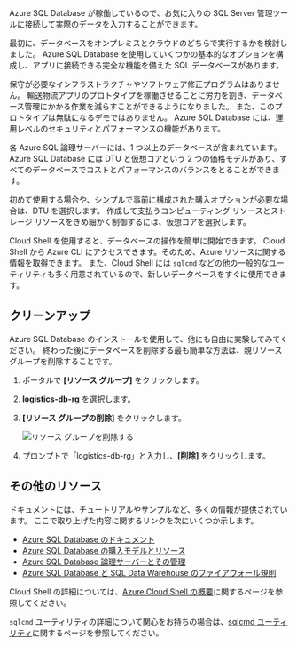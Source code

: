Azure SQL Database が稼働しているので、お気に入りの SQL Server 管理ツールに接続して実際のデータを入力することができます。

最初に、データベースをオンプレミスとクラウドのどちらで実行するかを検討しました。 Azure SQL Database を使用していくつかの基本的なオプションを構成し、アプリに接続できる完全な機能を備えた SQL データベースがあります。

保守が必要なインフラストラクチャやソフトウェア修正プログラムはありません。 輸送物流アプリのプロトタイプを稼働させることに労力を割き、データベース管理にかかる作業を減らすことができるようになりました。 また、このプロトタイプは無駄になるデモではありません。 Azure SQL Database には、運用レベルのセキュリティとパフォーマンスの機能があります。

各 Azure SQL 論理サーバーには、1 つ以上のデータベースが含まれています。 Azure SQL Database には DTU と仮想コアという 2 つの価格モデルがあり、すべてのデータベースでコストとパフォーマンスのバランスをとることができます。

初めて使用する場合や、シンプルで事前に構成された購入オプションが必要な場合は、DTU を選択します。 作成して支払うコンピューティング リソースとストレージ リソースをきめ細かく制御するには、仮想コアを選択します。

Cloud Shell を使用すると、データベースの操作を簡単に開始できます。 Cloud Shell から Azure CLI にアクセスできます。そのため、Azure リソースに関する情報を取得できます。 また、Cloud Shell には `sqlcmd` などの他の一般的なユーティリティも多く用意されているので、新しいデータベースをすぐに使用できます。

## <a name="cleanup"></a>クリーンアップ

Azure SQL Database のインストールを使用して、他にも自由に実験してみてください。 終わった後にデータベースを削除する最も簡単な方法は、親リソース グループを削除することです。

1. ポータルで **[リソース グループ]** をクリックします。
1. **logistics-db-rg** を選択します。
1. **[リソース グループの削除]** をクリックします。

    ![リソース グループを削除する](../media-draft/delete-rg.png)
1. プロンプトで「logistics-db-rg」と入力し、**[削除]** をクリックします。

## <a name="additional-resources"></a>その他のリソース

ドキュメントには、チュートリアルやサンプルなど、多くの情報が提供されています。 ここで取り上げた内容に関するリンクを次にいくつか示します。

* [Azure SQL Database のドキュメント](https://docs.microsoft.com/en-us/azure/sql-database/)
* [Azure SQL Database の購入モデルとリソース](https://docs.microsoft.com/en-us/azure/sql-database/sql-database-service-tiers)
* [Azure SQL Database 論理サーバーとその管理](https://docs.microsoft.com/en-us/azure/sql-database/sql-database-logical-servers)
* [Azure SQL Database と SQL Data Warehouse のファイアウォール規則](https://docs.microsoft.com/en-us/azure/sql-database/sql-database-firewall-configure)

Cloud Shell の詳細については、[Azure Cloud Shell の概要](https://docs.microsoft.com/en-us/azure/cloud-shell/overview)に関するページを参照してください。

`sqlcmd` ユーティリティの詳細について関心をお持ちの場合は、[sqlcmd ユーティリティ](https://docs.microsoft.com/en-us/sql/tools/sqlcmd-utility?view=sql-server-2017)に関するページを参照してください。
